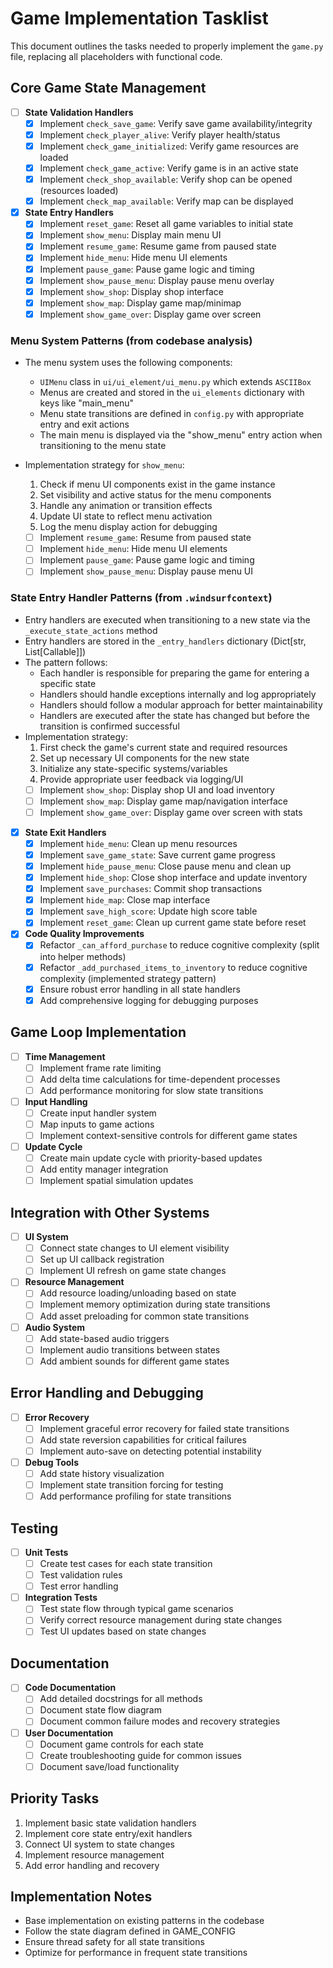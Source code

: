 # Game Implementation Tasklist

This document outlines the tasks needed to properly implement the `game.py` file, replacing all placeholders with functional code.

## Core Game State Management

- [ ] **State Validation Handlers**
  - [x] Implement `check_save_game`: Verify save game availability/integrity
  - [x] Implement `check_player_alive`: Verify player health/status
  - [x] Implement `check_game_initialized`: Verify game resources are loaded
  - [x] Implement `check_game_active`: Verify game is in an active state
  - [x] Implement `check_shop_available`: Verify shop can be opened (resources loaded)
  - [x] Implement `check_map_available`: Verify map can be displayed

- [x] **State Entry Handlers**
  - [x] Implement `reset_game`: Reset all game variables to initial state
  - [x] Implement `show_menu`: Display main menu UI
  - [x] Implement `resume_game`: Resume game from paused state
  - [x] Implement `hide_menu`: Hide menu UI elements
  - [x] Implement `pause_game`: Pause game logic and timing
  - [x] Implement `show_pause_menu`: Display pause menu overlay
  - [x] Implement `show_shop`: Display shop interface
  - [x] Implement `show_map`: Display game map/minimap
  - [x] Implement `show_game_over`: Display game over screen

### Menu System Patterns (from codebase analysis)

- The menu system uses the following components:
  - `UIMenu` class in `ui/ui_element/ui_menu.py` which extends `ASCIIBox`
  - Menus are created and stored in the `ui_elements` dictionary with keys like "main_menu"
  - Menu state transitions are defined in `config.py` with appropriate entry and exit actions
  - The main menu is displayed via the "show_menu" entry action when transitioning to the menu state

- Implementation strategy for `show_menu`:
  1. Check if menu UI components exist in the game instance
  2. Set visibility and active status for the menu components
  3. Handle any animation or transition effects
  4. Update UI state to reflect menu activation
  5. Log the menu display action for debugging
  - [ ] Implement `resume_game`: Resume from paused state
  - [ ] Implement `hide_menu`: Hide menu UI elements
  - [ ] Implement `pause_game`: Pause game logic and timing
  - [ ] Implement `show_pause_menu`: Display pause menu UI

### State Entry Handler Patterns (from `.windsurfcontext`)

- Entry handlers are executed when transitioning to a new state via the `_execute_state_actions` method
- Entry handlers are stored in the `_entry_handlers` dictionary (Dict[str, List[Callable]])
- The pattern follows:
  - Each handler is responsible for preparing the game for entering a specific state
  - Handlers should handle exceptions internally and log appropriately
  - Handlers should follow a modular approach for better maintainability
  - Handlers are executed after the state has changed but before the transition is confirmed successful
- Implementation strategy:
  1. First check the game's current state and required resources
  2. Set up necessary UI components for the new state
  3. Initialize any state-specific systems/variables
  4. Provide appropriate user feedback via logging/UI
  - [ ] Implement `show_shop`: Display shop UI and load inventory
  - [ ] Implement `show_map`: Display game map/navigation interface
  - [ ] Implement `show_game_over`: Display game over screen with stats

- [x] **State Exit Handlers**
  - [x] Implement `hide_menu`: Clean up menu resources
  - [x] Implement `save_game_state`: Save current game progress
  - [x] Implement `hide_pause_menu`: Close pause menu and clean up
  - [x] Implement `hide_shop`: Close shop interface and update inventory
  - [x] Implement `save_purchases`: Commit shop transactions
  - [x] Implement `hide_map`: Close map interface
  - [x] Implement `save_high_score`: Update high score table
  - [x] Implement `reset_game`: Clean up current game state before reset

- [x] **Code Quality Improvements**
  - [x] Refactor `_can_afford_purchase` to reduce cognitive complexity (split into helper methods)
  - [x] Refactor `_add_purchased_items_to_inventory` to reduce cognitive complexity (implemented strategy pattern)
  - [x] Ensure robust error handling in all state handlers
  - [x] Add comprehensive logging for debugging purposes

## Game Loop Implementation

- [ ] **Time Management**
  - [ ] Implement frame rate limiting
  - [ ] Add delta time calculations for time-dependent processes
  - [ ] Add performance monitoring for slow state transitions

- [ ] **Input Handling**
  - [ ] Create input handler system
  - [ ] Map inputs to game actions
  - [ ] Implement context-sensitive controls for different game states

- [ ] **Update Cycle**
  - [ ] Create main update cycle with priority-based updates
  - [ ] Add entity manager integration
  - [ ] Implement spatial simulation updates

## Integration with Other Systems

- [ ] **UI System**
  - [ ] Connect state changes to UI element visibility
  - [ ] Set up UI callback registration
  - [ ] Implement UI refresh on game state changes

- [ ] **Resource Management**
  - [ ] Add resource loading/unloading based on state
  - [ ] Implement memory optimization during state transitions
  - [ ] Add asset preloading for common state transitions

- [ ] **Audio System**
  - [ ] Add state-based audio triggers
  - [ ] Implement audio transitions between states
  - [ ] Add ambient sounds for different game states

## Error Handling and Debugging

- [ ] **Error Recovery**
  - [ ] Implement graceful error recovery for failed state transitions
  - [ ] Add state reversion capabilities for critical failures
  - [ ] Implement auto-save on detecting potential instability

- [ ] **Debug Tools**
  - [ ] Add state history visualization
  - [ ] Implement state transition forcing for testing
  - [ ] Add performance profiling for state transitions

## Testing

- [ ] **Unit Tests**
  - [ ] Create test cases for each state transition
  - [ ] Test validation rules
  - [ ] Test error handling

- [ ] **Integration Tests**
  - [ ] Test state flow through typical game scenarios
  - [ ] Verify correct resource management during state changes
  - [ ] Test UI updates based on state changes

## Documentation

- [ ] **Code Documentation**
  - [ ] Add detailed docstrings for all methods
  - [ ] Document state flow diagram
  - [ ] Document common failure modes and recovery strategies

- [ ] **User Documentation**
  - [ ] Document game controls for each state
  - [ ] Create troubleshooting guide for common issues
  - [ ] Document save/load functionality

## Priority Tasks

1. Implement basic state validation handlers
2. Implement core state entry/exit handlers
3. Connect UI system to state changes
4. Implement resource management
5. Add error handling and recovery

## Implementation Notes

- Base implementation on existing patterns in the codebase
- Follow the state diagram defined in GAME_CONFIG
- Ensure thread safety for all state transitions
- Optimize for performance in frequent state transitions
